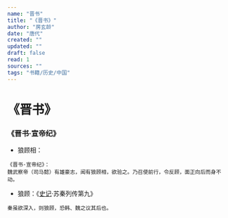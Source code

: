 ```yaml
---
name: "晋书"
title: "《晋书》"
author: "房玄龄"
date: "唐代"
created: ""
updated: ""
draft: false
read: 1
sources: ""
tags: "书籍/历史/中国"
---
```


# 《晋书》

### 《晋书·宣帝纪》

- 狼顾相：

```
《晋书·宣帝纪》：
魏武察帝（司马懿）有雄豪志，闻有狼顾相，欲验之。乃召使前行，令反顾，面正向后而身不动。
```

- 狼顾：《[史记](史记.md)·苏秦列传第九》

```
秦虽欲深入，则狼顾，恐韩、魏之议其后也。
```
